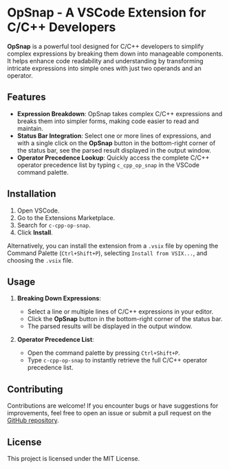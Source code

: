 # OpSnap - A VSCode Extension for C/C++ Developers

**OpSnap** is a powerful tool designed for C/C++ developers to simplify complex expressions by breaking them down into manageable components. It helps enhance code readability and understanding by transforming intricate expressions into simple ones with just two operands and an operator.

## Features
- **Expression Breakdown**: OpSnap takes complex C/C++ expressions and breaks them into simpler forms, making code easier to read and maintain.
- **Status Bar Integration**: Select one or more lines of expressions, and with a single click on the **OpSnap** button in the bottom-right corner of the status bar, see the parsed result displayed in the output window.
- **Operator Precedence Lookup**: Quickly access the complete C/C++ operator precedence list by typing `c_cpp_op_snap` in the VSCode command palette.


## Installation

1. Open VSCode.
2. Go to the Extensions Marketplace.
3. Search for `c-cpp-op-snap`.
4. Click **Install**.

Alternatively, you can install the extension from a `.vsix` file by opening the Command Palette (`Ctrl+Shift+P`), selecting `Install from VSIX...`, and choosing the `.vsix` file.

## Usage

1. **Breaking Down Expressions**:
   - Select a line or multiple lines of C/C++ expressions in your editor.
   - Click the **OpSnap** button in the bottom-right corner of the status bar.
   - The parsed results will be displayed in the output window.

2. **Operator Precedence List**:
   - Open the command palette by pressing `Ctrl+Shift+P`.
   - Type `c-cpp-op-snap` to instantly retrieve the full C/C++ operator precedence list.

## Contributing

Contributions are welcome! If you encounter bugs or have suggestions for improvements, feel free to open an issue or submit a pull request on the [GitHub repository](https://github.com/KAJESPER/c-cpp-op-snap).

## License

This project is licensed under the MIT License.